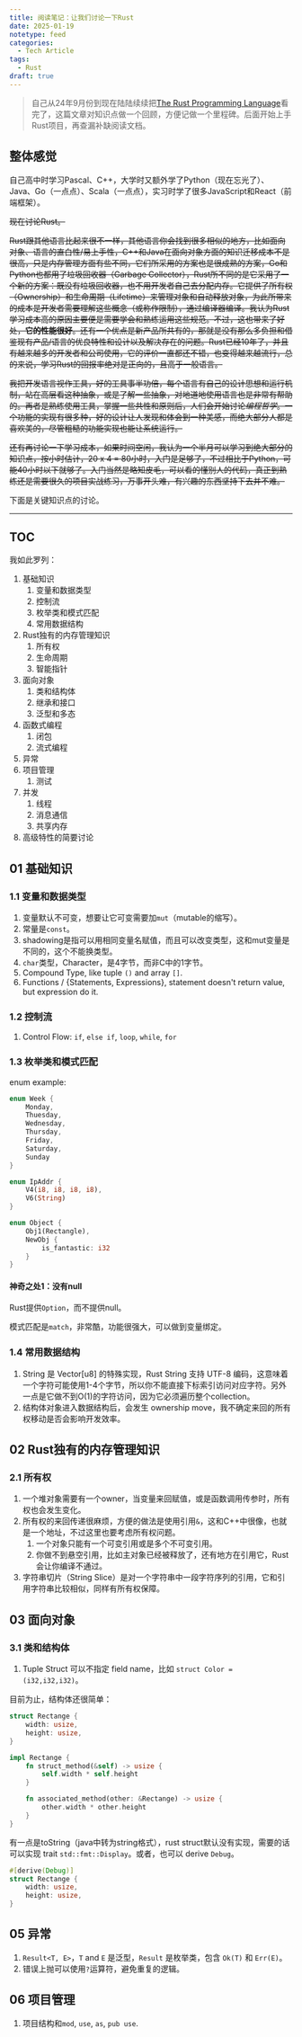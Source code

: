 ```yaml
---
title: 阅读笔记：让我们讨论一下Rust
date: 2025-01-19
notetype: feed
categories:
  - Tech Article
tags:
  - Rust
draft: true
---
```

> 自己从24年9月份到现在陆陆续续把[The Rust Programming Language](https://doc.rust-lang.org/book/title-page.html#the-rust-programming-language)看完了，这篇文章对知识点做一个回顾，方便记做一个里程碑。后面开始上手Rust项目，再查漏补缺阅读文档。

## 整体感觉

自己高中时学习Pascal、C++，大学时又额外学了Python（现在忘光了）、Java、Go（一点点）、Scala（一点点），实习时学了很多JavaScript和React（前端框架）。

~~现在讨论Rust。~~

~~Rust跟其他语言比起来很不一样，其他语言你会找到很多相似的地方，比如面向对象、语言的直白性/易上手性，C++和Java在面向对象方面的知识迁移成本不是很高，只是内存管理方面有些不同，它们所采用的方案也是很成熟的方案，Go和Python也都用了垃圾回收器（Garbage Collector），Rust所不同的是它采用了一个新的方案：既没有垃圾回收器，也不用开发者自己去分配内存。它提供了所有权（Ownership）和生命周期（Lifetime）来管理对象和自动释放对象，为此所带来的成本是开发者需要理解这些概念（或称作限制），通过编译器编译。我认为Rust学习成本高的原因主要便是需要学会和熟练运用这些规范。不过，这也带来了好处，**它的性能很好**。还有一个优点是新产品所共有的，那就是没有那么多负担和借鉴现有产品/语言的优良特性和设计以及解决存在的问题。Rust已经10年了，并且有越来越多的开发者和公司使用，它的评价一直都还不错，也变得越来越流行，总的来说，学习Rust的回报率绝对是正向的，且高于一般语言。~~

~~我把开发语言视作工具，好的工具事半功倍，每个语言有自己的设计思想和运行机制，站在高层看这种抽象，或是了解一些抽象，对地道地使用语言也是非常有帮助的。再者是熟练使用工具，掌握一些共性和原则后，人们会开始讨论*编程哲学*。一个功能的实现有很多种，好的设计让人发现和体会到一种美感，而绝大部分人都是喜欢美的，尽管粗糙的功能实现也能让系统运行。~~

~~还有再讨论一下学习成本，如果时间空闲，我认为一个半月可以学习到绝大部分的知识点，按小时估计，20 x 4 = 80小时，入门是足够了，不过相比于Python，可能40小时以下就够了。入门当然是略知皮毛，可以看的懂别人的代码，真正到熟练还是需要很久的项目实战练习，万事开头难，有兴趣的东西坚持下去并不难。~~

下面是关键知识点的讨论。

---

## TOC

我如此罗列：
1. 基础知识
	1. 变量和数据类型
	2. 控制流
	3. 枚举类和模式匹配
	4. 常用数据结构
2. Rust独有的内存管理知识
	1. 所有权
	2. 生命周期
	3. 智能指针
3. 面向对象
	1. 类和结构体
	2. 继承和接口
	3. 泛型和多态
4. 函数式编程
	1. 闭包
	2. 流式编程
5. 异常
6. 项目管理
	1. 测试
7. 并发
	1. 线程
	2. 消息通信
	3. 共享内存
8. 高级特性的简要讨论

## 01 基础知识

### 1.1 变量和数据类型

1. 变量默认不可变，想要让它可变需要加`mut`（mutable的缩写）。
2. 常量是`const`。
3. shadowing是指可以用相同变量名赋值，而且可以改变类型，这和mut变量是不同的，这个不能换类型。
4. `char`类型，Character，是4字节，而非C中的1字节。
5. Compound Type, like tuple `()` and array `[]`.
6. Functions / {Statements, Expressions}, statement doesn't return value, but expression do it.

### 1.2 控制流

1. Control Flow: `if`, `else if`, `loop`, `while`, `for`

### 1.3 枚举类和模式匹配

enum example:
```rust
enum Week {
    Monday,
    Thuesday,
    Wednesday,
    Thursday,
    Friday,
    Saturday,
    Sunday
}

enum IpAddr {
    V4(i8, i8, i8, i8),
    V6(String)
}

enum Object {
    Obj1(Rectangle),
    NewObj {
        is_fantastic: i32
    }
}
```

#### 神奇之处1：没有null

Rust提供`Option`，而不提供null。

模式匹配是`match`，非常酷，功能很强大，可以做到变量绑定。

### 1.4 常用数据结构

1. String 是 Vector[u8] 的特殊实现，Rust String 支持 UTF-8 编码，这意味着一个字符可能使用1-4个字节，所以你不能直接下标索引访问对应字符。另外一点是它做不到O(1)的字符访问，因为它必须遍历整个collection。
2. 结构体对象进入数据结构后，会发生 ownership move，我不确定来回的所有权移动是否会影响开发效率。

## 02 Rust独有的内存管理知识

### 2.1 所有权

1. 一个堆对象需要有一个owner，当变量来回赋值，或是函数调用传参时，所有权也会发生变化。
2. 所有权的来回传递很麻烦，方便的做法是使用引用`&`，这和C++中很像，也就是一个地址，不过这里也要考虑所有权问题。
	1. 一个对象只能有一个可变引用或是多个不可变引用。
	2. 你做不到悬空引用，比如主对象已经被释放了，还有地方在引用它，Rust会让你编译不通过。
3. 字符串切片（String Slice）是对一个字符串中一段字符序列的引用，它和引用字符串比较相似，同样有所有权保障。
## 03 面向对象

### 3.1 类和结构体

1. Tuple Struct 可以不指定 field name，比如 `struct Color = (i32,i32,i32)`。

目前为止，结构体还很简单：
```rust
struct Rectange {
    width: usize,
    height: usize,
}

impl Rectange {
    fn struct_method(&self) -> usize {
        self.width * self.height
    }

    fn associated_method(other: &Rectange) -> usize {
        other.width * other.height
    }
}
```

有一点是toString（java中转为string格式），rust struct默认没有实现，需要的话可以实现 trait `std::fmt::Display`。或者，也可以 derive `Debug`。

```rust
#[derive(Debug)]
struct Rectange {
    width: usize,
    height: usize,
}
```

## 05 异常

1. `Result<T, E>`，`T` and `E` 是泛型，`Result` 是枚举类，包含 `Ok(T)` 和 `Err(E)`。
2. 错误上抛可以使用`?`运算符，避免重复的逻辑。
## 06 项目管理

1. 项目结构和`mod`, `use`, `as`, `pub use`.
